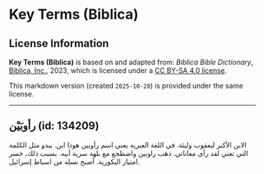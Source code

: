 # Key Terms (Biblica)

## License Information

**Key Terms (Biblica)** is based on and adapted from: _Biblica Bible Dictionary_, [Biblica, Inc.](https://www.biblica.com/), 2023, which is licensed under a [CC BY-SA 4.0 license](https://creativecommons.org/licenses/by-sa/4.0/legalcode.en).

This markdown version (created `2025-10-20`) is provided under the same license.



--------------------------------

## رأوبَيْن (id: 134209)

الابن الأكبر ليعقوب وليئة. في اللغة العبرية يعني اسم رأوبين هوذا ابن. يبدو مثل الكلمة التي تعني لقد رأى معاناتي. ذهب راوبين واضطجع مع بلهة سرية أبيه. بسبب ذلك، خسر امتياز البكورية. أصبح نسله من اسباط إسرائيل.


